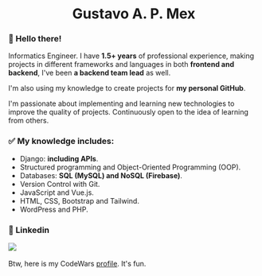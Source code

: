 <h1 align='center'> Gustavo A. P. Mex </h1>

### 🐍 Hello there!
Informatics Engineer. I have <strong>1.5+ years</strong> of professional experience, making projects in different frameworks and languages in both <strong>frontend and backend</strong>, I've been <strong>a backend team lead</strong> as well. 

I'm also using my knowledge to create projects for <strong>my personal GitHub</strong>.

I'm passionate about implementing and learning new technologies to improve the quality of projects. Continuously open to the idea of learning from others.

### ✅ My knowledge includes:
- Django: <strong>including APIs</strong>.
- Structured programming and Object-Oriented Programming (OOP).
- Databases: <strong>SQL (MySQL) and NoSQL (Firebase)</strong>.
- Version Control with Git.
- JavaScript and Vue.js.
- HTML, CSS, Bootstrap and Tailwind.
- WordPress and PHP.

### 🐉 Linkedin
<p>
<a href="https://www.linkedin.com/in/gustavopmex/" target="_blank"><img src="https://img.shields.io/badge/linkedin-%230077B5.svg?&style=for-the-badge&logo=linkedin&logoColor=white" /></a>&nbsp;&nbsp;&nbsp;&nbsp;
</p>

Btw, here is my CodeWars [profile](https://www.codewars.com/users/GustavoPMex). It's fun.


<!--
**GustavoPMex/GustavoPMex** is a ✨ _special_ ✨ repository because its `README.md` (this file) appears on your GitHub profile.

Here are some ideas to get you started:

- 🔭 I’m currently working on ...
- 🌱 I’m currently learning ...
- 👯 I’m looking to collaborate on ...
- 🤔 I’m looking for help with ...
- 💬 Ask me about ...
- 📫 How to reach me: ...
- 😄 Pronouns: ...
- ⚡ Fun fact: ...
-->
